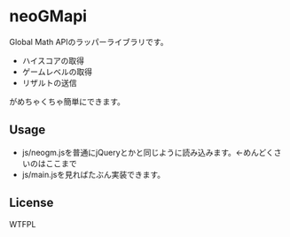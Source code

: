 neoGMapi
========
Global Math APIのラッパーライブラリです。

* ハイスコアの取得
* ゲームレベルの取得
* リザルトの送信


がめちゃくちゃ簡単にできます。


Usage
--

* js/neogm.jsを普通にjQueryとかと同じように読み込みます。←めんどくさいのはここまで
* js/main.jsを見ればたぶん実装できます。


License
--
WTFPL
